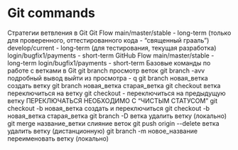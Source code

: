 # Git commands
Стратегии ветвления в Git
Git Flow
main/master/stable - long-term (только для проверенного, оттестированного кода - “священный грааль”)
develop/current - long-term (для тестирования, текущая разработка)
login/bugfix1/payments - short-term
GitHub Flow
main/master/stable - long-term
login/bugfix1/payments - short-term
Базовые команды по работе с ветками в Git
git branch просмотр веток
git branch -avv подробный вывод
выйти из просмотра - q
git branch новая_ветка создать ветку
git branch новая_ветка старая_ветка
git checkout ветка переключиться на ветку
git checkout - переключиться на предыдущую ветку
ПЕРЕКЛЮЧАТЬСЯ НЕОБХОДИМО С “ЧИСТЫМ СТАТУСОМ”
git checkout -b новая_ветка создать и переключиться
git checkout -b новая_ветка старая_ветка
git branch -D ветка удалить ветку (локально)
git merge название_ветки слияние веток
git push origin --delete ветка удалить ветку (дистанционную)
git branch -m новое_название переименовать ветку (локально)
